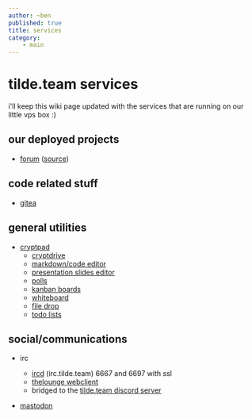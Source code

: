 ```yaml
---
author: ~ben
published: true
title: services
category: 
    - main
---
```


# tilde.team services

i'll keep this wiki page updated with the services that are running on our little vps box :)


## our deployed projects

* [forum](https://forum.tilde.team) ([source](https://git.tilde.team/meta/forum))


## code related stuff

* [gitea](https://git.tilde.team/)


## general utilities

* [cryptpad](https://pad.tilde.team)
    - [cryptdrive](https://pad.tilde.team/drive/)
    - [markdown/code editor](https://pad.tilde.team/code/)
    - [presentation slides editor](https://pad.tilde.team/slides/)
    - [polls](https://pad.tilde.team/poll/)
    - [kanban boards](https://pad.tilde.team/kanban/)
    - [whiteboard](https://pad.tilde.team/whiteboard/)
    - [file drop](https://pad.tilde.team/file/)
    - [todo lists](https://pad.tilde.team/todo/)


## social/communications

* irc
    * [ircd](https://tilde.team/wiki/?page=irc) (irc.tilde.team) 6667 and 6697 with ssl
    * [thelounge webclient](https://irc.tilde.team)
    * bridged to the [tilde.team discord server](https://tilde.team/discord/)

* [mastodon](https://tilde.zone)

